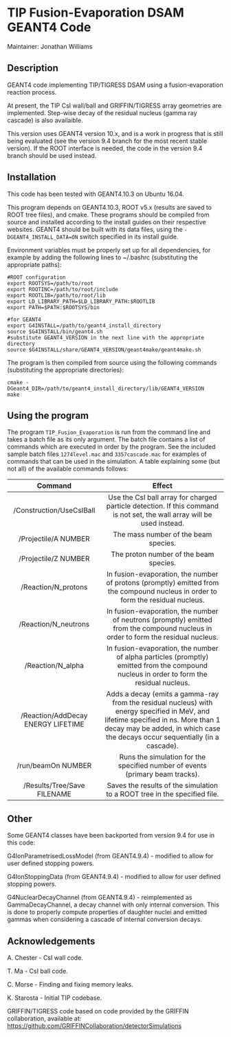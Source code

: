 # TIP Fusion-Evaporation DSAM GEANT4 Code

Maintainer: Jonathan Williams

## Description

GEANT4 code implementing TIP/TIGRESS DSAM using a fusion-evaporation reaction process.

At present, the TIP CsI wall/ball and GRIFFIN/TIGRESS array geometries are implemented.  Step-wise decay of the residual nucleus (gamma ray cascade) is also availaible.

This version uses GEANT4 version 10.x, and is a work in progress that is still being evaluated (see the version 9.4 branch for the most recent stable version).  If the ROOT interface is needed, the code in the version 9.4 branch should be used instead. 

## Installation

This code has been tested with GEANT4.10.3 on Ubuntu 16.04.

This program depends on GEANT4.10.3, ROOT v5.x (results are saved to ROOT tree files), and cmake.  These programs should be compiled from source and installed according to the install guides on their respective websites.  GEANT4 should be built with its data files, using the `-DGEANT4_INSTALL_DATA=ON` switch specified in its install guide.

Environment variables must be properly set up for all dependencies, for example by adding the following lines to ~/.bashrc (substituting the appropriate paths):

```
#ROOT configuration
export ROOTSYS=/path/to/root
export ROOTINC=/path/to/root/include
export ROOTLIB=/path/to/root/lib
export LD_LIBRARY_PATH=$LD_LIBRARY_PATH:$ROOTLIB
export PATH=$PATH:$ROOTSYS/bin
```

```
#for GEANT4
export G4INSTALL=/path/to/geant4_install_directory
source $G4INSTALL/bin/geant4.sh
#substitute GEANT4_VERSION in the next line with the appropriate directory
source $G4INSTALL/share/GEANT4_VERSION/geant4make/geant4make.sh
```

The program is then compiled from source using the following commands (substituting the appropriate directories):

```
cmake -DGeant4_DIR=/path/to/geant4_install_directory/lib/GEANT4_VERSION
make
```

## Using the program

The program `TIP_Fusion_Evaporation` is run from the command line and takes a batch file as its only argument.  The batch file contains a list of commands which are executed in order by the program.  See the included sample batch files `1274level.mac` and `3357cascade.mac` for examples of commands that can be used in the simulation.  A table explaining some (but not all) of the available commands follows:

|**Command**|**Effect**|
|:---:|:---:|
| /Construction/UseCsIBall | Use the CsI ball array for charged particle detection.  If this command is not set, the wall array will be used instead. |
| /Projectile/A NUMBER | The mass number of the beam species. |
| /Projectile/Z NUMBER | The proton number of the beam species. |
| /Reaction/N_protons | In fusion-evaporation, the number of protons (promptly) emitted from the compound nucleus in order to form the residual nucleus. |
| /Reaction/N_neutrons | In fusion-evaporation, the number of neutrons (promptly) emitted from the compound nucleus in order to form the residual nucleus. |
| /Reaction/N_alpha | In fusion-evaporation, the number of alpha particles (promptly) emitted from the compound nucleus in order to form the residual nucleus. |
| /Reaction/AddDecay ENERGY LIFETIME | Adds a decay (emits a gamma-ray from the residual nucleus) with energy specified in MeV, and lifetime specified in ns.  More than 1 decay may be added, in which case the decays occur sequentially (in a cascade). |
| /run/beamOn NUMBER | Runs the simulation for the specified number of events (primary beam tracks). |
| /Results/Tree/Save FILENAME | Saves the results of the simulation to a ROOT tree in the specified file. |

## Other

Some GEANT4 classes have been backported from version 9.4 for use in this code:

G4IonParametrisedLossModel (from GEANT4.9.4) - modified to allow for user defined stopping powers.

G4IonStoppingData (from GEANT4.9.4) - modified to allow for user defined stopping powers.

G4NuclearDecayChannel (from GEANT4.9.4) - reimplemented as GammaDecayChannel, a decay channel with only internal conversion.  This is done to properly compute properties of daughter nuclei and emitted gammas when considering a cascade of internal conversion decays.

## Acknowledgements

A. Chester - CsI wall code.

T. Ma - CsI ball code.

C. Morse - Finding and fixing memory leaks.

K. Starosta - Initial TIP codebase.

GRIFFIN/TIGRESS code based on code provided by the GRIFFIN collaboration, available at: https://github.com/GRIFFINCollaboration/detectorSimulations
